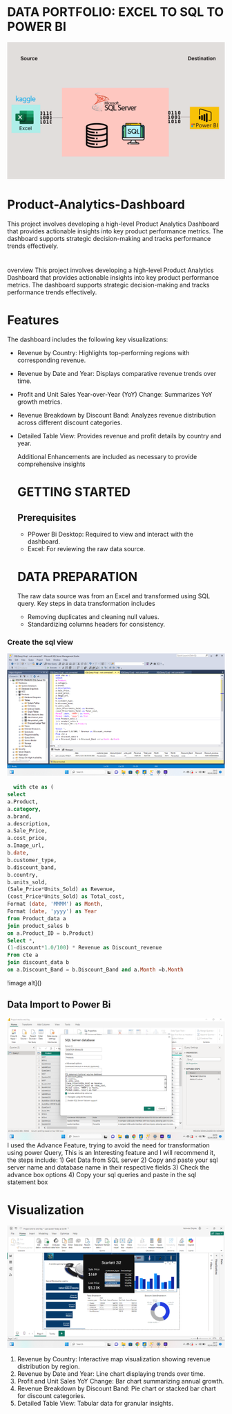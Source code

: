# DATA PORTFOLIO: EXCEL TO SQL TO POWER BI
![image alt](https://github.com/kenny755/Product-Analytics-Dashboard/blob/fb3e4129a9bef657d38367d21f3fb36735bc81e6/kaggle_to_powerbi.gif)

# Product-Analytics-Dashboard
This project involves developing a high-level Product Analytics Dashboard that provides actionable insights into key product performance metrics. The dashboard supports strategic decision-making and tracks performance trends effectively.
#
overview
This project involves developing a high-level Product Analytics Dashboard that provides actionable insights into key product performance metrics. The dashboard supports strategic decision-making and tracks performance trends effectively.

# Features 
The dashboard includes the following key visualizations:

- Revenue by Country: Highlights top-performing regions with corresponding revenue.
- Revenue by Date and Year: Displays comparative revenue trends over time.
- Profit and Unit Sales Year-over-Year (YoY) Change: Summarizes YoY growth metrics.
- Revenue Breakdown by Discount Band: Analyzes revenue distribution across different discount categories.
- Detailed Table View: Provides revenue and profit details by country and year.

  Additional Enhancements are included as necessary to provide comprehensive insights

   # GETTING STARTED
  ## Prerequisites
  * PPower Bi Desktop: Required to view and interact with the dashboard.
  * Excel: For reviewing the raw data source.
 
  # DATA PREPARATION

  The raw data source was from an Excel and transformed using SQL query. Key steps in data transformation includes
  * Removing duplicates and cleaning null values.
  * Standardizing columns headers for consistency.

### Create the sql view
   ![image alt](https://github.com/kenny755/Product-Analytics-Dashboard/blob/9467f0d64b5d46bdc7c1a258a70d8b47bbd2d61c/End%20to%20end%201.png)
  
  ```sql
    with cte as (
select
a.Product,
a.category,
a.brand,
a.description,
a.Sale_Price,
a.cost_price,
a.Image_url,
b.date,
b.customer_type,
b.discount_band,
b.country,
b.units_sold,
(Sale_Price*Units_Sold) as Revenue,
(cost_Price*Units_Sold) as Total_cost,
Format (date, 'MMMM') as Month,
Format (date, 'yyyy') as Year
from Product_data a
join product_sales b
on a.Product_ID = b.Product)
Select *,
(1-discount*1.0/100) * Revenue as Discount_revenue
From cte a
join discount_data b
on a.Discount_Band = b.Discount_Band and a.Month =b.Month
```
!image alt]()
 
  ## Data Import to Power Bi
   
  ![image alt](https://github.com/kenny755/Product-Analytics-Dashboard/blob/d768235d79b8910471cafa3a0953f57de49a7941/end%20to%20end%204.png) 
    I used the Advance Feature, trying to avoid the need for transformation using power Query, This is an Interesting feature and I will recommend it, the steps include:
    1) Get Data from SQL server
    2) Copy and paste your sql server name and database name in their respective fields
    3) Check the advance box options 
    4) Copy your sql queries and paste in the sql statement box

# Visualization
  ![image at](https://github.com/kenny755/Product-Analytics-Dashboard/blob/1df9ffc8bb0e83db11514457c0ca410d9d8f9e3d/End%20to%20end%202.png)

1) Revenue by Country: Interactive map visualization showing revenue distribution by region.
2) Revenue by Date and Year: Line chart displaying trends over time.
3) Profit and Unit Sales YoY Change: Bar chart summarizing annual growth.
4) Revenue Breakdown by Discount Band: Pie chart or stacked bar chart for discount categories.
5) Detailed Table View: Tabular data for granular insights.

   

